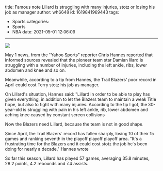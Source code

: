 title: Famous note  Lillard is struggling with many injuries, stotz or losing his job as manager
author: wh6648
id: 1619841969443
tags: 
- Sports
categories: 
- Sports
- NBA
date: 2021-05-01 12:06:09
---
![](https://p0.itc.cn/images01/20210501/84f9e56ff12f40b19ecc004de6a10450.jpeg)


May 1 news, from the "Yahoo Sports" reporter Chris Hannes reported that informed sources revealed that the pioneer team star Damian lilard is struggling with a number of injuries, including the left ankle, ribs, lower abdomen and knee and so on.

Meanwhile, according to a tip from Hannes, the Trail Blazers' poor record in April could cost Terry stotz his job as manager.

On Lillard's situation, Hannes said: "Lillard in order to be able to play has given everything, in addition to let the Blazers team to maintain a weak Title hope, but also to fight with many injuries. According to the tip I got, the 30-year-old is struggling with pain in his left ankle, rib, lower abdomen and aching knee caused by constant screen collisions

Now the Blazers need Lillard, because the team is not in good shape.

Since April, the Trail Blazers' record has fallen sharply, losing 10 of their 15 games and ranking seventh in the playoff playoff playoff area. "It's a frustrating time for the Blazers and it could cost stotz the job he's been doing for nearly a decade," Hannes wrote

So far this season, Lillard has played 57 games, averaging 35.8 minutes, 28.2 points, 4.2 rebounds and 7.4 assists.

